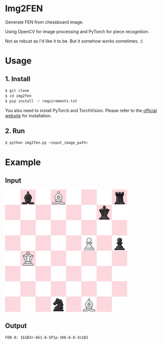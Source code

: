 # Img2FEN
Generate FEN from chessboard image.

Using OpenCV for image processing and PyTorch for piece recognition.

Not as robust as I'd like it to be. But it somehow works sometimes. :)


# Usage
## 1. Install
```bash
$ git clone
$ cd img2fen
$ pip install -r requirements.txt
```

You also need to install PyTorch and TorchVision. Please refer to the [official website](https://pytorch.org/) for installation.

## 2. Run
```bash
$ python img2fen.py <input_image_path>
```

# Example
## Input
![input](pic/example0.jpg)

## Output
```bash
FEN 0: 1b1B3r-6k1-8-5P1p-1K6-8-8-3n1B2
```